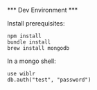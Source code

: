 *** Dev Environment ***

Install prerequisites:

	npm install
	bundle install
	brew install mongodb

In a mongo shell:

	use wiblr
	db.auth("test", "password") 

